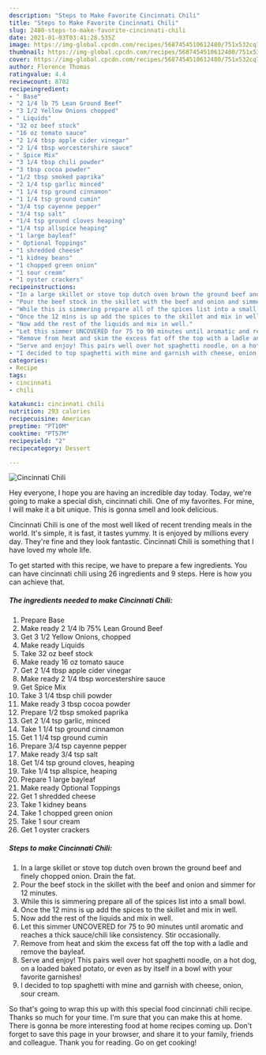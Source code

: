 ```yaml
---
description: "Steps to Make Favorite Cincinnati Chili"
title: "Steps to Make Favorite Cincinnati Chili"
slug: 2480-steps-to-make-favorite-cincinnati-chili
date: 2021-01-03T03:41:28.535Z
image: https://img-global.cpcdn.com/recipes/5687454510612480/751x532cq70/cincinnati-chili-recipe-main-photo.jpg
thumbnail: https://img-global.cpcdn.com/recipes/5687454510612480/751x532cq70/cincinnati-chili-recipe-main-photo.jpg
cover: https://img-global.cpcdn.com/recipes/5687454510612480/751x532cq70/cincinnati-chili-recipe-main-photo.jpg
author: Florence Thomas
ratingvalue: 4.4
reviewcount: 8702
recipeingredient:
- " Base"
- "2 1/4 lb 75 Lean Ground Beef"
- "3 1/2 Yellow Onions chopped"
- " Liquids"
- "32 oz beef stock"
- "16 oz tomato sauce"
- "2 1/4 tbsp apple cider vinegar"
- "2 1/4 tbsp worcestershire sauce"
- " Spice Mix"
- "3 1/4 tbsp chili powder"
- "3 tbsp cocoa powder"
- "1/2 tbsp smoked paprika"
- "2 1/4 tsp garlic minced"
- "1 1/4 tsp ground cinnamon"
- "1 1/4 tsp ground cumin"
- "3/4 tsp cayenne pepper"
- "3/4 tsp salt"
- "1/4 tsp ground cloves heaping"
- "1/4 tsp allspice heaping"
- "1 large bayleaf"
- " Optional Toppings"
- "1 shredded cheese"
- "1 kidney beans"
- "1 chopped green onion"
- "1 sour cream"
- "1 oyster crackers"
recipeinstructions:
- "In a large skillet or stove top dutch oven brown the ground beef and finely chopped onion. Drain the fat."
- "Pour the beef stock in the skillet with the beef and onion and simmer for 12 minutes."
- "While this is simmering prepare all of the spices list into a small bowl."
- "Once the 12 mins is up add the spices to the skillet and mix in well."
- "Now add the rest of the liquids and mix in well."
- "Let this simmer UNCOVERED for 75 to 90 minutes until aromatic and reaches a thick sauce/chili like consistency. Stir occasionally."
- "Remove from heat and skim the excess fat off the top with a ladle and remove the bayleaf."
- "Serve and enjoy! This pairs well over hot spaghetti noodle, on a hot dog, on a loaded baked potato, or even as by itself in a bowl with your favorite garnishes!"
- "I decided to top spaghetti with mine and garnish with cheese, onion, sour cream."
categories:
- Recipe
tags:
- cincinnati
- chili

katakunci: cincinnati chili 
nutrition: 293 calories
recipecuisine: American
preptime: "PT10M"
cooktime: "PT57M"
recipeyield: "2"
recipecategory: Dessert

---
```



![Cincinnati Chili](https://img-global.cpcdn.com/recipes/5687454510612480/751x532cq70/cincinnati-chili-recipe-main-photo.jpg)

Hey everyone, I hope you are having an incredible day today. Today, we're going to make a special dish, cincinnati chili. One of my favorites. For mine, I will make it a bit unique. This is gonna smell and look delicious.



Cincinnati Chili is one of the most well liked of recent trending meals in the world. It's simple, it is fast, it tastes yummy. It is enjoyed by millions every day. They're fine and they look fantastic. Cincinnati Chili is something that I have loved my whole life.


To get started with this recipe, we have to prepare a few ingredients. You can have cincinnati chili using 26 ingredients and 9 steps. Here is how you can achieve that.

<!--inarticleads1-->

##### The ingredients needed to make Cincinnati Chili:

1. Prepare  Base
1. Make ready 2 1/4 lb 75% Lean Ground Beef
1. Get 3 1/2 Yellow Onions, chopped
1. Make ready  Liquids
1. Take 32 oz beef stock
1. Make ready 16 oz tomato sauce
1. Get 2 1/4 tbsp apple cider vinegar
1. Make ready 2 1/4 tbsp worcestershire sauce
1. Get  Spice Mix
1. Take 3 1/4 tbsp chili powder
1. Make ready 3 tbsp cocoa powder
1. Prepare 1/2 tbsp smoked paprika
1. Get 2 1/4 tsp garlic, minced
1. Take 1 1/4 tsp ground cinnamon
1. Get 1 1/4 tsp ground cumin
1. Prepare 3/4 tsp cayenne pepper
1. Make ready 3/4 tsp salt
1. Get 1/4 tsp ground cloves, heaping
1. Take 1/4 tsp allspice, heaping
1. Prepare 1 large bayleaf
1. Make ready  Optional Toppings
1. Get 1 shredded cheese
1. Take 1 kidney beans
1. Take 1 chopped green onion
1. Take 1 sour cream
1. Get 1 oyster crackers




<!--inarticleads2-->

##### Steps to make Cincinnati Chili:

1. In a large skillet or stove top dutch oven brown the ground beef and finely chopped onion. Drain the fat.
1. Pour the beef stock in the skillet with the beef and onion and simmer for 12 minutes.
1. While this is simmering prepare all of the spices list into a small bowl.
1. Once the 12 mins is up add the spices to the skillet and mix in well.
1. Now add the rest of the liquids and mix in well.
1. Let this simmer UNCOVERED for 75 to 90 minutes until aromatic and reaches a thick sauce/chili like consistency. Stir occasionally.
1. Remove from heat and skim the excess fat off the top with a ladle and remove the bayleaf.
1. Serve and enjoy! This pairs well over hot spaghetti noodle, on a hot dog, on a loaded baked potato, or even as by itself in a bowl with your favorite garnishes!
1. I decided to top spaghetti with mine and garnish with cheese, onion, sour cream.




So that's going to wrap this up with this special food cincinnati chili recipe. Thanks so much for your time. I'm sure that you can make this at home. There is gonna be more interesting food at home recipes coming up. Don't forget to save this page in your browser, and share it to your family, friends and colleague. Thank you for reading. Go on get cooking!
